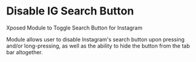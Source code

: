 # Disable IG Search Button
Xposed Module to Toggle Search Button for Instagram

Module allows user to disable Instagram's search button upon pressing and/or long-pressing, as well as the ability to hide the button from the tab bar altogether.
